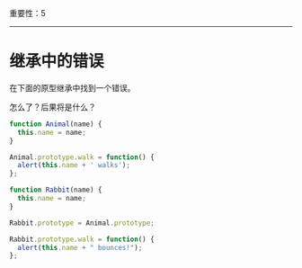 重要性：5

---

# 继承中的错误

在下面的原型继承中找到一个错误。

怎么了？后果将是什么？

```js
function Animal(name) {
  this.name = name;
}

Animal.prototype.walk = function() {
  alert(this.name + ' walks');
};

function Rabbit(name) {
  this.name = name;
}

Rabbit.prototype = Animal.prototype;

Rabbit.prototype.walk = function() {
  alert(this.name + " bounces!");
};
```
